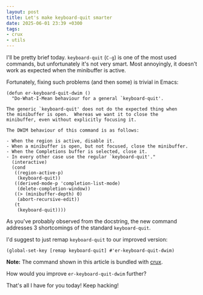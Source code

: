 ```yaml
---
layout: post
title: Let's make keyboard-quit smarter
date: 2025-06-01 23:39 +0300
tags:
- crux
- utils
---
```


I'll be pretty brief today. `keyboard-quit` (`C-g`) is one of the most
used commands, but unfortunately it's not very smart. Most annoyingly,
it doesn't work as expected when the minibuffer is active.

Fortunately, fixing such problems (and then some) is trivial in Emacs:

```emacs-lisp
(defun er-keyboard-quit-dwim ()
  "Do-What-I-Mean behaviour for a general `keyboard-quit'.

The generic `keyboard-quit' does not do the expected thing when
the minibuffer is open.  Whereas we want it to close the
minibuffer, even without explicitly focusing it.

The DWIM behaviour of this command is as follows:

- When the region is active, disable it.
- When a minibuffer is open, but not focused, close the minibuffer.
- When the Completions buffer is selected, close it.
- In every other case use the regular `keyboard-quit'."
  (interactive)
  (cond
   ((region-active-p)
    (keyboard-quit))
   ((derived-mode-p 'completion-list-mode)
    (delete-completion-window))
   ((> (minibuffer-depth) 0)
    (abort-recursive-edit))
   (t
    (keyboard-quit))))
```

As you've probably observed from the docstring, the new command addresses
3 shortcomings of the standard `keyboard-quit`.

I'd suggest to just remap `keyboard-quit` to our improved version:

```emacs-lisp
(global-set-key [remap keyboard-quit] #'er-keyboard-quit-dwim)
```

**Note:** The command shown in this article is bundled with
[crux](https://github.com/bbatsov/crux).

How would you improve `er-keyboard-quit-dwim` further?

That's all I have for you today! Keep hacking!
